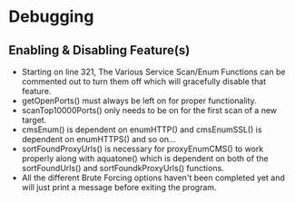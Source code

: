 # Debugging

## Enabling & Disabling Feature(s)

- Starting on line 321, The Various Service Scan/Enum Functions can be commented out to turn them off which will gracefully disable that feature.
- getOpenPorts() must always be left on for proper functionality.
- scanTop10000Ports() only needs to be on for the first scan of a new target.
- cmsEnum() is dependent on enumHTTP() and cmsEnumSSL() is dependent on enumHTTPS() and so on...
- sortFoundProxyUrls() is necessary for proxyEnumCMS() to work properly along with aquatone() which is dependent on both of the sortFoundUrls() and sortFoundkProxyUrls() functions.
- All the different Brute Forcing options haven't been completed yet and will just print a message before exiting the program.
